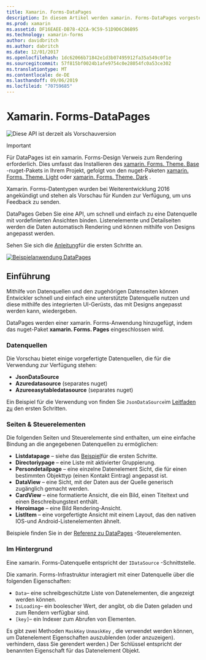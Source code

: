 ```yaml
---
title: Xamarin. Forms-DataPages
description: In diesem Artikel werden xamarin. Forms-DataPages vorgestellt, die eine API bereitstellen, mit der eine Datenquelle schnell und einfach an vordefinierte Sichten gebunden werden kann.
ms.prod: xamarin
ms.assetid: DF16EAEE-DB78-42CA-9C59-51D9D6CB6B95
ms.technology: xamarin-forms
author: davidbritch
ms.author: dabritch
ms.date: 12/01/2017
ms.openlocfilehash: 1dc62066b71842e1d3b07495912fa35a549c0f1e
ms.sourcegitcommit: 57f815bf0024b1afe9754c0e28054fc0a53ce302
ms.translationtype: MT
ms.contentlocale: de-DE
ms.lasthandoff: 09/06/2019
ms.locfileid: "70759685"
---
```

# <a name="xamarinforms-datapages"></a>Xamarin. Forms-DataPages

![](~/media/shared/preview.png "Diese API ist derzeit als Vorschauversion")

> [!IMPORTANT]
> Für DataPages ist ein xamarin. Forms-Design Verweis zum Rendering erforderlich. Dies umfasst das Installieren des [xamarin. Forms. Theme. Base](https://www.nuget.org/packages/Xamarin.Forms.Theme.Base/) -nuget-Pakets in Ihrem Projekt, gefolgt von den nuget-Paketen [xamarin. Forms. Theme. Light](https://www.nuget.org/packages/Xamarin.Forms.Theme.Light/) oder [xamarin. Forms. Theme. Dark](https://www.nuget.org/packages/Xamarin.Forms.Theme.Dark/) .

Xamarin. Forms-Datentypen wurden bei Weiterentwicklung 2016 angekündigt und stehen als Vorschau für Kunden zur Verfügung, um uns Feedback zu senden.

DataPages Geben Sie eine API, um schnell und einfach zu eine Datenquelle mit vordefinierten Ansichten binden. Listenelemente und Detailseiten werden die Daten automatisch Rendering und können mithilfe von Designs angepasst werden.

Sehen Sie sich die [Anleitung](get-started.md)für die ersten Schritte an.

[![](images/demo-sml.png "Beispielanwendung DataPages")](images/demo.png#lightbox "DataPages-Beispielanwendung")

## <a name="introduction"></a>Einführung

Mithilfe von Datenquellen und den zugehörigen Datenseiten können Entwickler schnell und einfach eine unterstützte Datenquelle nutzen und diese mithilfe des integrierten UI-Gerüsts, das mit Designs angepasst werden kann, wiedergeben.

DataPages werden einer xamarin. Forms-Anwendung hinzugefügt, indem das nuget-Paket **xamarin. Forms. Pages** eingeschlossen wird.

### <a name="data-sources"></a>Datenquellen

Die Vorschau bietet einige vorgefertigte Datenquellen, die für die Verwendung zur Verfügung stehen:

* **JsonDataSource**
* **Azuredatasource** (separates nuget)
* **Azureeasytabledatasource** (separates nuget)

Ein Beispiel für die Verwendung von finden Sie `JsonDataSource`im [Leitfaden zu](get-started.md) den ersten Schritten.

### <a name="pages--controls"></a>Seiten & Steuerelementen

Die folgenden Seiten und Steuerelemente sind enthalten, um eine einfache Bindung an die angegebenen Datenquellen zu ermöglichen:

* **Listdatapage** – siehe das [Beispiel](get-started.md)für die ersten Schritte.
* **Directoriypage** – eine Liste mit aktivierter Gruppierung.
* **Persondetailpage** – eine einzelne Datenelement Sicht, die für einen bestimmten Objekttyp (einen Kontakt Eintrag) angepasst ist.
* **DataView** – eine Sicht, mit der Daten aus der Quelle generisch zugänglich gemacht werden.
* **CardView** – eine formatierte Ansicht, die ein Bild, einen Titeltext und einen Beschreibungstext enthält.
* **Heroimage** – eine Bild Rendering-Ansicht.
* **ListItem** – eine vorgefertigte Ansicht mit einem Layout, das den nativen IOS-und Android-Listenelementen ähnelt.

Beispiele finden Sie in der [Referenz zu DataPages](controls.md) -Steuerelementen.

### <a name="under-the-hood"></a>Im Hintergrund

Eine xamarin. Forms-Datenquelle entspricht der `IDataSource` -Schnittstelle.

Die xamarin. Forms-Infrastruktur interagiert mit einer Datenquelle über die folgenden Eigenschaften:

* `Data`– eine schreibgeschützte Liste von Datenelementen, die angezeigt werden können.
* `IsLoading`– ein boolescher Wert, der angibt, ob die Daten geladen und zum Rendern verfügbar sind.
* `[key]`– ein Indexer zum Abrufen von Elementen.

Es gibt zwei Methoden `MaskKey` `UnmaskKey` , die verwendet werden können, um Datenelement Eigenschaften auszublenden (oder anzuzeigen). verhindern, dass Sie gerendert werden.)
Der Schlüssel entspricht der benannten Eigenschaft für das Datenelement Objekt.
